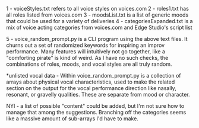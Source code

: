 1 - voiceStyles.txt refers to all voice styles on voices.com
2 - roles1.txt has all roles listed from voices.com
3 - moodsList.txt is a list of generic moods that could be used for a variety of deliveries
4 - categoriesExpanded.txt is a mix of voice acting categories from voices.com and Edge Studio's script list

5 - voice_random_prompt.py is a CLI program using the above text files.
It churns out a set of randomized keywords for inspiring an improv performance.
Many features will intuitively not go together, like a "comforting pirate" is kind of weird.
As I have no such checks, the combinations of roles, moods, and vocal styles are all truly random.

*unlisted vocal data -
Within voice_random_prompt.py is a collection of arrays about physical vocal characteristics, used to make the related section on the output for the vocal performance direction like nasally, resonant, or gravelly qualities. These are separate from mood or character.

NYI - a list of possible "content" could be added, but I'm not sure how to manage that among the suggestions. Branching off the categories seems like a massive amount of sub-arrays I'd have to make.
